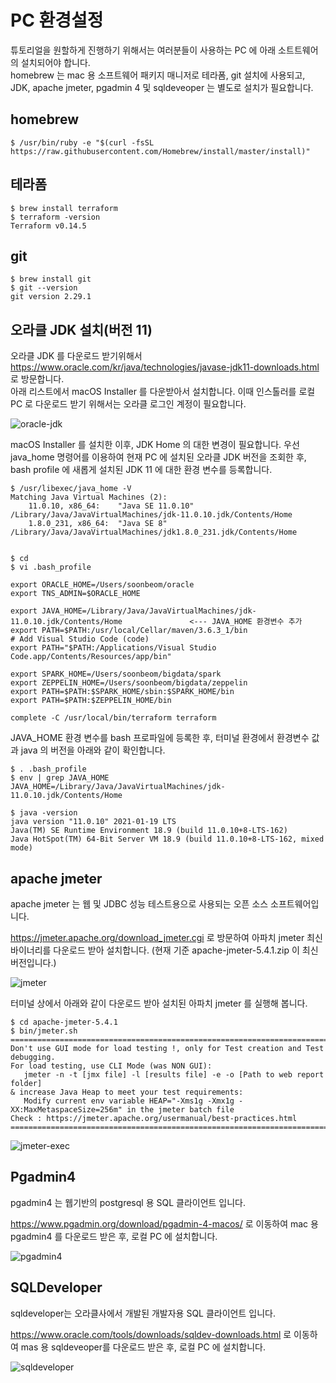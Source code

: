 # PC 환경설정 #

튜토리얼을 원할하게 진행하기 위해서는 여러분들이 사용하는 PC 에 아래 소트트웨어의 설치되어야 합니다.  
homebrew 는 mac 용 소프트웨어 패키지 매니저로 테라폼, git 설치에 사용되고, JDK, apache jmeter, pgadmin 4 및 sqldeveoper 는 별도로 설치가 필요합니다.  


## homebrew ##

```
$ /usr/bin/ruby -e "$(curl -fsSL https://raw.githubusercontent.com/Homebrew/install/master/install)"
```

## 테라폼 ##

```
$ brew install terraform
$ terraform -version
Terraform v0.14.5
```

## git ##

```
$ brew install git
$ git --version
git version 2.29.1
```

## 오라클 JDK 설치(버전 11) ##

오라클 JDK 를 다운로드 받기위해서 https://www.oracle.com/kr/java/technologies/javase-jdk11-downloads.html 로 방문합니다.  
아래 리스트에서 macOS Installer 를 다운받아서 설치합니다. 이때 인스톨러를 로컬 PC 로 다운로드 받기 위해서는 오라클 로그인 계정이 필요합니다. 

![oracle-jdk](https://github.com/gnosia93/postgres-terraform/blob/main/pc/images/oracle-jdk11.png)

macOS Installer 를 설치한 이후, JDK Home 의 대한 변경이 필요합니다. 우선 java_home 명령어를 이용하여 현재 PC 에 설치된 오라클 JDK 버전을 조회한 후, bash profile 에 새롭게 설치된 JDK 11 에 대한 환경 변수를 등록합니다. 

```
$ /usr/libexec/java_home -V
Matching Java Virtual Machines (2):
    11.0.10, x86_64:	"Java SE 11.0.10"	/Library/Java/JavaVirtualMachines/jdk-11.0.10.jdk/Contents/Home
    1.8.0_231, x86_64:	"Java SE 8"	/Library/Java/JavaVirtualMachines/jdk1.8.0_231.jdk/Contents/Home


$ cd 
$ vi .bash_profile

export ORACLE_HOME=/Users/soonbeom/oracle
export TNS_ADMIN=$ORACLE_HOME

export JAVA_HOME=/Library/Java/JavaVirtualMachines/jdk-11.0.10.jdk/Contents/Home               <--- JAVA_HOME 환경변수 추가
export PATH=$PATH:/usr/local/Cellar/maven/3.6.3_1/bin
# Add Visual Studio Code (code)
export PATH="$PATH:/Applications/Visual Studio Code.app/Contents/Resources/app/bin"

export SPARK_HOME=/Users/soonbeom/bigdata/spark
export ZEPPELIN_HOME=/Users/soonbeom/bigdata/zeppelin
export PATH=$PATH:$SPARK_HOME/sbin:$SPARK_HOME/bin
export PATH=$PATH:$ZEPPELIN_HOME/bin

complete -C /usr/local/bin/terraform terraform
```

JAVA_HOME 환경 변수를 bash 프로파일에 등록한 후, 터미널 환경에서 환경변수 값과 java 의 버전을 아래와 같이 확인합니다. 
```
$ . .bash_profile
$ env | grep JAVA_HOME
JAVA_HOME=/Library/Java/JavaVirtualMachines/jdk-11.0.10.jdk/Contents/Home

$ java -version
java version "11.0.10" 2021-01-19 LTS
Java(TM) SE Runtime Environment 18.9 (build 11.0.10+8-LTS-162)
Java HotSpot(TM) 64-Bit Server VM 18.9 (build 11.0.10+8-LTS-162, mixed mode)
```

## apache jmeter ##

apache jmeter 는 웹 및 JDBC 성능 테스트용으로 사용되는 오픈 소스 소프트웨어입니다.

https://jmeter.apache.org/download_jmeter.cgi 로 방문하여 아파치 jmeter 최신 바이너리를 다운로드 받아 설치합니다. (현재 기준 apache-jmeter-5.4.1.zip 이 최신버전입니다.)

![jmeter](https://github.com/gnosia93/postgres-terraform/blob/main/pc/images/apache-jmeter.png)

터미널 상에서 아래와 같이 다운로드 받아 설치된 아파치 jmeter 를 실행해 봅니다. 

```
$ cd apache-jmeter-5.4.1
$ bin/jmeter.sh 
================================================================================
Don't use GUI mode for load testing !, only for Test creation and Test debugging.
For load testing, use CLI Mode (was NON GUI):
   jmeter -n -t [jmx file] -l [results file] -e -o [Path to web report folder]
& increase Java Heap to meet your test requirements:
   Modify current env variable HEAP="-Xms1g -Xmx1g -XX:MaxMetaspaceSize=256m" in the jmeter batch file
Check : https://jmeter.apache.org/usermanual/best-practices.html
================================================================================
```

![jmeter-exec](https://github.com/gnosia93/postgres-terraform/blob/main/pc/images/apache-jmeter-exec.png)


## Pgadmin4 ##

pgadmin4 는 웹기반의 postgresql 용 SQL 클라이언트 입니다. 

https://www.pgadmin.org/download/pgadmin-4-macos/ 로 이동하여 mac 용 pgadmin4 를 다운로드 받은 후, 로컬 PC 에 설치합니다. 

![pgadmin4](https://github.com/gnosia93/postgres-terraform/blob/main/pc/images/pgadmin4.png)


## SQLDeveloper ##

sqldeveloper는 오라클사에서 개발된 개발자용 SQL 클라이언트 입니다. 
 
https://www.oracle.com/tools/downloads/sqldev-downloads.html 로 이동하여 mas 용 sqldeveoper를 다운로드 받은 후, 로컬 PC 에 설치합니다. 

![sqldeveloper](https://github.com/gnosia93/postgres-terraform/blob/main/pc/images/sqldeveloper.png)





